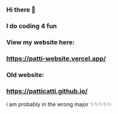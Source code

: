 ### Hi there 👋
### I do coding 4 fun
### View my website here: 
### https://patti-website.vercel.app/
### Old website:
### https://patticatti.github.io/
i am probably in the wrong major ✨✨✨✨✨
<!--
**Patticatti/Patticatti** is a ✨ _special_ ✨ repository because its `README.md` (this file) appears on your GitHub profile.

Here are some ideas to get you started:

- 🔭 I’m currently working on ...
- 🌱 I’m currently learning ...
- 👯 I’m looking to collaborate on ...
- 🤔 I’m looking for help with ...
- 💬 Ask me about ...
- 📫 How to reach me: ...
- 😄 Pronouns: ...
- ⚡ Fun fact: ...
-->
